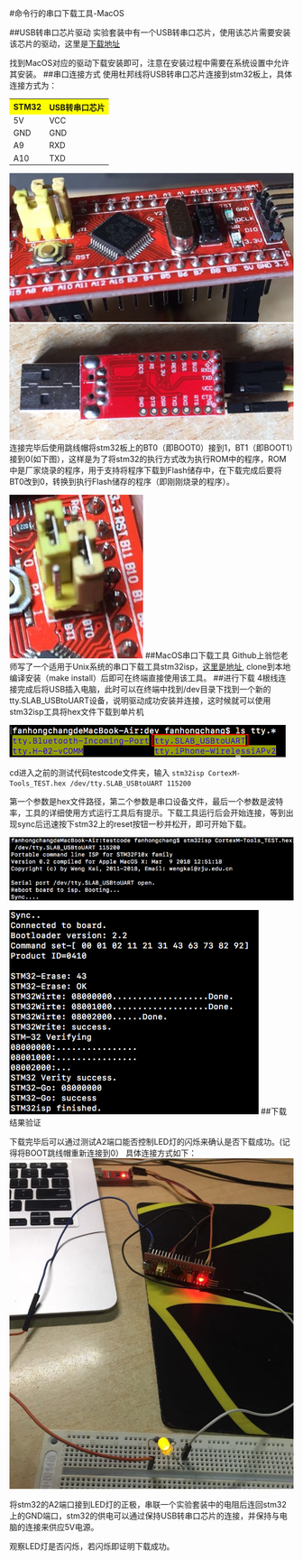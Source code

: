#命令行的串口下载工具-MacOS

##USB转串口芯片驱动
实验套装中有一个USB转串口芯片，使用该芯片需要安装该芯片的驱动，这里是[下载地址](https://cn.silabs.com/products/development-tools/software/usb-to-uart-bridge-vcp-drivers)

找到MacOS对应的驱动下载安装即可，注意在安装过程中需要在系统设置中允许其安装。
##串口连接方式
使用杜邦线将USB转串口芯片连接到stm32板上，具体连接方式为：
<table>
  <tr>
    <th  bgcolor=yellow>STM32</th>
    <th  bgcolor=yellow>USB转串口芯片</th>
  </tr>
  <tr>
    <td> 5V </td>
    <td> VCC </td>
  </tr>
  <tr>
    <td> GND </td>
    <td> GND </td>
  <tr>
    <td> A9 </td>
    <td> RXD </td>
  </tr>
  <tr>
    <td> A10 </td>
    <td> TXD </td>
  </tr>
</table>

![](img/stm32.jpeg)
![](img/USB.jpeg)
连接完毕后使用跳线帽将stm32板上的BT0（即BOOT0）接到1，BT1（即BOOT1）接到0(如下图），这样是为了将stm32的执行方式改为执行ROM中的程序，ROM中是厂家烧录的程序，用于支持将程序下载到Flash储存中，在下载完成后要将BT0改到0，转换到执行Flash储存的程序（即刚刚烧录的程序）。

![](img/BOOT.jpeg)
##MacOS串口下载工具
Github上翁恺老师写了一个适用于Unix系统的串口下载工具stm32isp，[这里是地址](https://github.com/wengkai/stm32isp), clone到本地编译安装（make install）后即可在终端直接使用该工具。
##进行下载
4根线连接完成后将USB插入电脑，此时可以在终端中找到/dev目录下找到一个新的tty.SLAB_USBtoUART设备，说明驱动成功安装并连接，这时候就可以使用stm32isp工具将hex文件下载到单片机

![](img/tty.png)

cd进入之前的测试代码testcode文件夹，输入
`stm32isp CortexM-Tools_TEST.hex /dev/tty.SLAB_USBtoUART 115200`

第一个参数是hex文件路径，第二个参数是串口设备文件，最后一个参数是波特率，工具的详细使用方式运行工具后有提示。下载工具运行后会开始连接，等到出现sync后迅速按下stm32上的reset按钮一秒并松开，即可开始下载。

![](img/sync.png)

![](img/finish.png)
##下载结果验证

下载完毕后可以通过测试A2端口能否控制LED灯的闪烁来确认是否下载成功。(记得将BOOT跳线帽重新连接到0）
具体连接方式如下：
![](img/flash.jpeg)

将stm32的A2端口接到LED灯的正极，串联一个实验套装中的电阻后连回stm32上的GND端口，stm32的供电可以通过保持USB转串口芯片的连接，并保持与电脑的连接来供应5V电源。

观察LED灯是否闪烁，若闪烁即证明下载成功。
